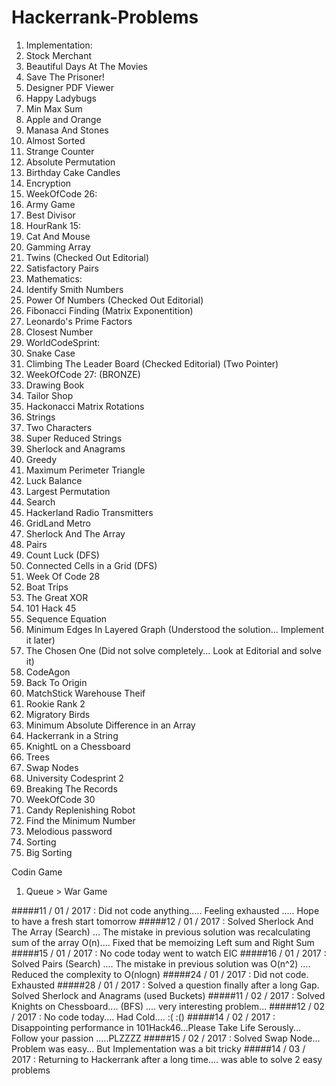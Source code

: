# Hackerrank-Problems
1. Implementation:
  1. Stock Merchant
  2. Beautiful Days At The Movies
  3. Save The Prisoner!
  4. Designer PDF Viewer
  5. Happy Ladybugs
  6. Min Max Sum
  7. Apple and Orange
  8. Manasa And Stones
  9. Almost Sorted
  10. Strange Counter
  11. Absolute Permutation
  12. Birthday Cake Candles
  13. Encryption
2. WeekOfCode 26:
  1. Army Game
  2. Best Divisor
3. HourRank 15:
  1. Cat And Mouse
  2. Gamming Array
  3. Twins (Checked Out Editorial)
  4. Satisfactory Pairs
4. Mathematics:
  1. Identify Smith Numbers
  2. Power Of Numbers (Checked Out Editorial)
  3. Fibonacci Finding (Matrix Exponentition)
  4. Leonardo's Prime Factors
  5. Closest Number
5. WorldCodeSprint:
  1. Snake Case
  2. Climbing The Leader Board (Checked Editorial) (Two Pointer)
6. WeekOfCode 27: (BRONZE)
  1. Drawing Book
  2. Tailor Shop
  3. Hackonacci Matrix Rotations
7. Strings
  1. Two Characters
  2. Super Reduced Strings
  3. Sherlock and Anagrams
8. Greedy
  1. Maximum Perimeter Triangle
  2. Luck Balance
  3. Largest Permutation
9. Search
  1. Hackerland Radio Transmitters
  2. GridLand Metro
  3. Sherlock And The Array
  4. Pairs
  5. Count Luck (DFS)
  6. Connected Cells in a Grid (DFS)
10. Week Of Code 28
  1. Boat Trips
  2. The Great XOR
11. 101 Hack 45
  1. Sequence Equation
  2. Minimum Edges In Layered Graph (Understood the solution... Implement it later)
  3. The Chosen One (Did not solve completely... Look at Editorial and solve it)
12. CodeAgon
  1. Back To Origin
  2. MatchStick Warehouse Theif
13. Rookie Rank 2
  1. Migratory Birds
  2. Minimum Absolute Difference in an Array
  3. Hackerrank in a String
  4. KnightL on a Chessboard
14. Trees
  1. Swap Nodes
15. University Codesprint 2
  1. Breaking The Records
16. WeekOfCode 30
  1. Candy Replenishing Robot
  2. Find the Minimum Number
  3. Melodious password
17. Sorting
  1. Big Sorting
  
Codin Game
1. Queue > War Game

#####11 / 01 / 2017 : Did not code anything..... Feeling exhausted ..... Hope to have a fresh start tomorrow
#####12 / 01 / 2017 : Solved Sherlock And The Array (Search) ... The mistake in previous solution was recalculating sum of the array O(n).... Fixed that be memoizing Left sum and Right Sum
#####15 / 01 / 2017 : No code today went to watch EIC
#####16 / 01 / 2017 : Solved Pairs (Search) .... The mistake in previous solution was O(n^2) .... Reduced the complexity to O(nlogn)
#####24 / 01 / 2017 : Did not code. Exhausted
#####28 / 01 / 2017 : Solved a question finally after a long Gap. Solved Sherlock and Anagrams (used Buckets)
#####11 / 02 / 2017 : Solved Knights on Chessboard.... (BFS) .... very interesting problem...
#####12 / 02 / 2017 : No code today.... Had Cold.... :( :()
#####14 / 02 / 2017 : Disappointing performance in 101Hack46...Please Take Life Serously... Follow your passion .....PLZZZZ
#####15 / 02 / 2017 : Solved Swap Node... Problem was easy... But Implementation was a bit tricky
#####14 / 03 / 2017 : Returning to Hackerrank after a long time.... was able to solve 2 easy problems
